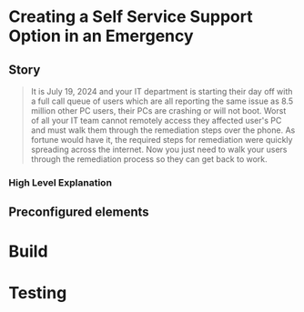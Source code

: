 # Creating a Self Service Support Option in an Emergency  

## Story
> It is July 19, 2024 and your IT department is starting their day off with a full call queue of users which are all reporting the same issue as 8.5 million other PC users, their PCs are crashing or will not boot.  Worst of all your IT team cannot remotely access they affected user's PC and must walk them through the remediation steps over the phone.  As fortune would have it, the required steps for remediation were quickly spreading across the internet.  Now you just need to walk your users through the remediation process so they can get back to work. 


### High Level Explanation

## Preconfigured elements

# Build
<!-- <iframe src="https://app.sli.do/event/b7TmCKP7DD1YZq2fBSEnGJ/questions" height="100%" width="25%" frameBorder="0" style="min-height: 560px;" allow="clipboard-write" title="Slido"></iframe> -->
# Testing